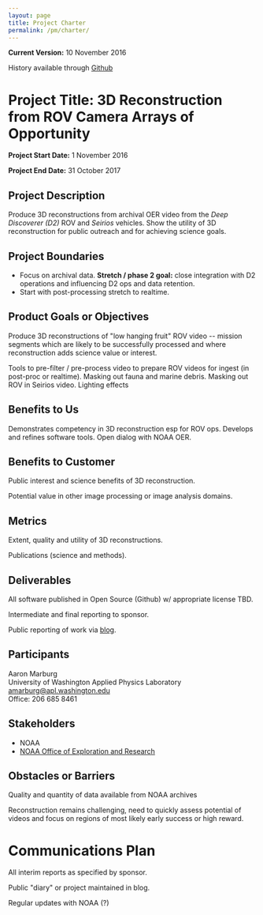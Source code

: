 ```yaml
---
layout: page
title: Project Charter
permalink: /pm/charter/
---
```


__Current Version:__ 10 November 2016

History available through [Github](https://github.com/NOAA-OER16-3DReconstruction/public-www/tree/gh-pages/_pages/charter.md)

# Project Title: 3D Reconstruction from ROV Camera Arrays of Opportunity

__Project Start Date:__   1 November 2016

__Project End Date:__  31 October 2017

## Project Description

Produce 3D reconstructions from archival OER video from the _Deep Discoverer (D2)_ ROV and _Seirios_ vehicles.    Show the utility of 3D reconstruction for public outreach and for achieving science goals.   

## Project Boundaries

* Focus on archival data.   __Stretch / phase 2 goal:__ close integration with D2 operations and influencing D2 ops and data retention.
* Start with post-processing stretch to realtime.

## Product Goals or Objectives

Produce 3D reconstructions of "low hanging fruit" ROV video -- mission segments which are likely to be successfully processed and where reconstruction adds science value or interest.

Tools to pre-filter / pre-process video to prepare ROV videos for ingest (in post-proc or realtime).   Masking out fauna and marine debris.   Masking out ROV in Seirios video.  Lighting effects

## Benefits to Us

Demonstrates competency in 3D reconstruction esp for ROV ops.   Develops and refines software tools.  Open dialog with NOAA OER.

## Benefits to Customer

Public interest and science benefits of 3D reconstruction.  

Potential value in other image processing or image analysis domains.

## Metrics

Extent, quality and utility of 3D reconstructions.

Publications (science and methods).

## Deliverables

All software published in Open Source (Github) w/ appropriate license TBD.

Intermediate and final reporting to sponsor.

Public reporting of work via [blog](https://noaa-oer16-3dreconstruction.github.io/public-www/).

## Participants

Aaron Marburg  
University of Washington Applied Physics Laboratory  
[amarburg@apl.washington.edu](mailto:amarburg@apl.washington.edu)   
Office: 206 685 8461  

## Stakeholders

* NOAA
* [NOAA Office of Exploration and Research](http://oceanexplorer.noaa.gov/)

## Obstacles or Barriers

Quality and quantity of data available from NOAA archives

Reconstruction remains challenging, need to quickly assess potential of videos and focus on regions of most likely early success or high reward.

# Communications Plan

All interim reports as specified by sponsor.

Public "diary" or project maintained in blog.

Regular updates with NOAA (?)
